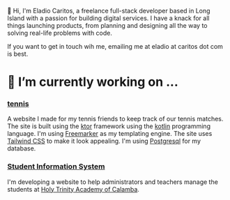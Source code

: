 👋 Hi, I'm Eladio Caritos, a freelance full-stack developer based in Long Island with a passion for building digital services. I have a knack for all things launching products, from planning and designing all the way to solving real-life problems with code.

If you want to get in touch wih me, emailing me at eladio at caritos dot com is best.

# 🔭 I’m currently working on ...

### [tennis](https://github.com/caritos/busy-bee)

A website I made for my tennis friends to keep track of our tennis matches.  The site is built using the [ktor](https://ktor.io) framework using the [kotlin](https://kotlinlang.org/) programming language.  I'm using [Freemarker](https://freemarker.apache.org/) as my templating engine.  The site uses [Tailwind CSS](https://tailwindcss.com/) to make it look appealing.  I'm using [Postgresql](https://www.postgresql.org/) for my database.  

### [Student Information System](https://en.wikipedia.org/wiki/Student_information_system)

I'm developing a website to help administrators and teachers manage the students at [Holy Trinity Academy of Calamba](https://www.holytrinityacademyofcalamba.com/).  


<!--
**caritos/caritos** is a ✨ _special_ ✨ repository because its `README.md` (this file) appears on your GitHub profile.

Here are some ideas to get you started:

- 🌱 I’m currently learning ...
- 👯 I’m looking to collaborate on ...
- 🤔 I’m looking for help with ...
- 💬 Ask me about ...
- 📫 How to reach me: ...
- 😄 Pronouns: ...
- ⚡ Fun fact: ...
-->
